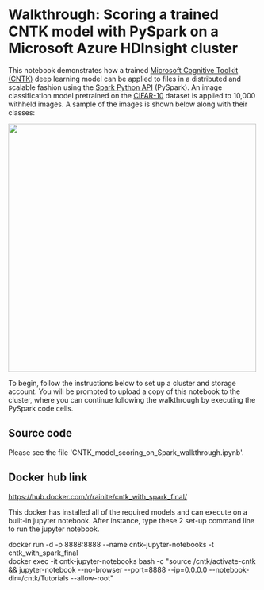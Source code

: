 
# Walkthrough: Scoring a trained CNTK model with PySpark on a Microsoft Azure HDInsight cluster


This notebook demonstrates how a trained [Microsoft Cognitive Toolkit (CNTK)](https://github.com/Microsoft/CNTK/wiki) deep learning model can be applied to files in a distributed and scalable fashion using the [Spark Python API](http://spark.apache.org/docs/2.1.0/programming-guide.html) (PySpark). An image classification model pretrained on the [CIFAR-10](https://www.cs.toronto.edu/~kriz/cifar.html) dataset is applied to 10,000 withheld images. A sample of the images is shown below along with their classes:

<img src="https://cntk.ai/jup/201/cifar-10.png" width=500 height=500>

To begin, follow the instructions below to set up a cluster and storage account. You will be prompted to upload a copy of this notebook to the cluster, where you can continue following the walkthrough by executing the PySpark code cells.


## Source code

Please see the file 'CNTK_model_scoring_on_Spark_walkthrough.ipynb'.

## Docker hub link

https://hub.docker.com/r/rainite/cntk_with_spark_final/

This docker has installed all of the required models and can execute on a built-in jupyter notebook.
After instance, type these 2 set-up command line to run the jupyter notebook.

docker run -d -p 8888:8888 --name cntk-jupyter-notebooks -t cntk_with_spark_final  
docker exec -it cntk-jupyter-notebooks bash -c "source /cntk/activate-cntk && jupyter-notebook --no-browser --port=8888 --ip=0.0.0.0 --notebook-dir=/cntk/Tutorials --allow-root"

